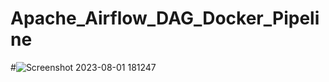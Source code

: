 # Apache_Airflow_DAG_Docker_Pipeline
#![Screenshot 2023-08-01 181247](https://github.com/varun130/Apache_Airflow_DAG_Docker_Pipeline/assets/85578758/88f8cc6b-3b2c-4e87-90a2-a8ef24290cd3)
